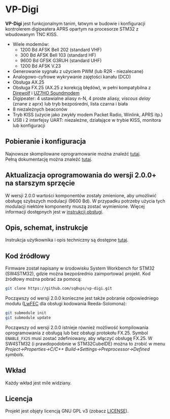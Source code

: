 # VP-Digi

**VP-Digi** jest funkcjonalnym tanim, łatwym w budowie i konfiguracji kontrolerem digipeatera APRS opartym na procesorze STM32 z wbudowanym TNC KISS.

* Wiele modemów:
  * 1200 Bd AFSK Bell 202 (standard VHF)
  * 300 Bd AFSK Bell 103 (standard HF)
  * 9600 Bd GFSK G3RUH (standard UHF)
  * 1200 Bd AFSK V.23
* Generowanie sygnału z użyciem PWM (lub R2R - niezalecane)
* Analogowo-cyfrowe wykrywanie zajętości kanału (DCD)
* Obsługa AX.25
* Obsługa FX.25 (AX.25 z korekcją błędów), w pełni kompatybilna z [Direwolf](https://github.com/wb2osz/direwolf) i [UZ7HO Soundmodem](http://uz7.ho.ua/packetradio.htm)
* Digipeater: 4 ustawialne aliasy n-N, 4 proste aliasy, *viscous delay* (znane z aprx) lub tryb bezpośredni, lista czarna i biała
* 8 niezależnych beaconów
* Tryb KISS (użycie jako zwykły modem Packet Radio, Winlink, APRS itp.)
* USB i 2 interfejsy UART: niezależne, działające w trybie KISS, monitora lub konfiguracji

## Pobieranie i konfiguracja
Najnowsze skompilowane oprogramowanie można znaleźć [tutaj](https://github.com/sq8vps/vp-digi/releases).\
Pełną dokumentację można znaleźć [tutaj](doc/manual_pl.md).

## Aktualizacja oprogramowania do wersji 2.0.0+ na starszym sprzęcie 

W wersji 2.0.0 wartości komponentów zostały zmienione, aby umożliwić obsługę szybszych modulacji (9600 Bd). W przypadku potrzeby użycia tych modulacji niektóre komponenty muszą zostać wymienione. Więcej informacji dostępnych jest w [instrukcji obsługi](doc/manual_pl.md).

## Opis, schemat, instrukcje

Instrukcja użytkownika i opis techniczny są dostępne [tutaj](doc/manual_pl.md).

## Kod źródłowy

Firmware został napisany w środowisku System Workbench for STM32 (SW4STM32), gdzie można bezpośrednio zaimportować projekt. Kod źródłowy można pobrać za pomocą:

```bash
git clone https://github.com/sq8vps/vp-digi.git
```
Począwszy od wersji 2.0.0 konieczne jest także pobranie odpowiedniego modułu ([LwFEC](https://github.com/sq8vps/lwfec) dla obsługi kodowania Reeda-Solomona):
```bash
git submodule init
git submodule update
```
Począwszy od wersji 2.0.0 istnieje również możliwość kompilowania oprogramowania z obsługą lub bez obsługi protokołu FX.25. Symbol `ENABLE_FX25` musi zostać zdefiniowany, aby włączyć obsługę FX.25. W SW4STM32 (i prawdopodobnie w STM32CubeIDE) można to zrobić w menu *Project->Properties->C/C++ Build->Settings->Preprocessor->Defined symbols*.

## Wkład
Każdy wkład jest mile widziany.

## Licencja
Projekt jest objęty licencją GNU GPL v3 (zobacz [LICENSE](LICENSE)).
